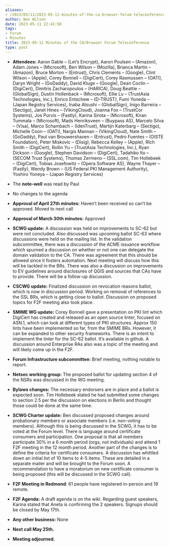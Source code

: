 ```yaml
---
aliases:
- /2023/05/11/2023-05-11-minutes-of-the-ca-browser-forum-teleconference/
author: Ben Wilson
date: 2023-05-11 22:41:58
tags:
- Forum
- Minutes
title: 2023-05-11 Minutes of the CA/Browser Forum Teleconference
type: post
---
```


- **Attendees:** Aaron Gable – (Let’s Encrypt), Aaron Poulsen – (Amazon), Adam Jones – (Microsoft), Ben Wilson – (Mozilla), Brianca Martin – (Amazon), Bruce Morton – (Entrust), Chris Clements – (Google), Clint Wilson – (Apple), Corey Bonnell – (DigiCert), Corey Rasmussen – (OATI), Daryn Wright – (GoDaddy), David Kluge – (Google), Dean Coclin – (DigiCert), Dimitris Zacharopoulos – (HARICA), Doug Beattie – (GlobalSign), Dustin Hollenback – (Microsoft), Ellie Lu – (TrustAsia Technologies, Inc.), Enrico Entschew – (D-TRUST), Fumi Yoneda – (Japan Registry Services), Inaba Atsushi – (GlobalSign), Inigo Barreira – (Sectigo), Janet Hines – (VikingCloud), Joanna Fox – (TrustCor Systems), Jos Purvis – (Fastly), Karina Sirota – (Microsoft), Kiran Tummala – (Microsoft), Mads Henriksveen – (Buypass AS), Marcelo Silva – (Visa), Marco Schambach – (IdenTrust), Martijn Katerbarg – (Sectigo), Michelle Coon – (OATI), Nargis Mannan – (VikingCloud), Nate Smith – (GoDaddy), Paul van Brouwershaven – (Entrust), Pedro Fuentes – (OISTE Foundation), Peter Miskovic – (Disig), Rebecca Kelley – (Apple), RIch Smith – (DigiCert), Rollin Yu – (TrustAsia Technologies, Inc.), Ryan Dickson – (Google), Stephen Davidson – (DigiCert), Tadahiko Ito – (SECOM Trust Systems), Thomas Zermeno – (SSL.com), Tim Hollebeek – (DigiCert), Tobias Josefowitz – (Opera Software AS), Wayne Thayer – (Fastly), Wendy Brown – (US Federal PKI Management Authority), Yoshiro Yoneya – (Japan Registry Services)

- The **note-well** was read by Paul

- No changes to the agenda

- **Approval of April 27th minutes:** Haven’t been received so can’t be approved. Moved to next call

- **Approval of March 30th minutes:** Approved

- **SCWG update:** A discussion was held on improvements to SC-62 but were not concluded. Also discussed was upcoming ballot SC-63 where discussions were held on the mailing list. In the validation subcommittee, there was a discussion of the ACME issuance workflow which spurned a discussion on whether or not one can delegate the domain validation to the CA. There was agreement that this should be allowed since it fosters automation. Next meeting will discuss how this will be tackled in the BRs. There was also a discussion on improvements to EV guidelines around disclosures of QGIS and sources that CAs have to provide. There will be a follow-up discussion.

- **CSCWG update:** Finalized discussion on revocation reasons ballot, which is now in discussion period. Working on removal of references to the SSL BRs, which is getting close to ballot. Discussion on proposed topics for F2F meeting also took place.

- **SMIME WG update:** Corey Bonnell gave a presentation on PKI lint which DigiCert has created and released as an open source linter, focused on ASN.1, which can look at different types of PKI structures. Approx 150 lints have been implemented so far, from the SMIME BRs. However, it can be expanded to other security frameworks. There is an intent to implement the linter for the SC-62 ballot. It’s available in github. A discussion around Enterprise RAs also was a topic of the meeting and will likely come up in the F2F.

- **Forum Infrastructure subcommittee:** Brief meeting, nothing notable to report.

- **Netsec working group:** The proposed ballot for updating section 4 of the NSRs was discussed in the WG meeting.

- **Bylaws changes:** The necessary endorsers are in place and a ballot is expected soon. Tim Hollebeek stated he had submitted some changes to section 2.5 per the discussion on elections in Berlin and thought those could be done at the same time.

- **SCWG Charter update:** Ben discussed proposed changes around probationary members or associate members (i.e. non-voting members). Although this is being discussed in the SCWG, it has to be voted at the Forum level. There is language around certificate consumers and participation. One proposal is that all members participate 30% in a 6 month period (orgs, not individuals) and attend 1 F2F meeting in the 12 month period. Another part of the changes is to define the criteria for certificate consumers. A discussion has whittled down an initial list of 10 items to 4-5 items. These are detailed in a separate mailer and will be brought to the Forum soon. A recommendation to have a moratorium on new certificate consumer is being proposed (this will be discussed in the SCWG call).

- **F2F Meeting in Redmond**: 61 people have registered in-person and 19 remote.

- **F2F Agenda:** A draft agenda is on the wiki. Regarding guest speakers, Karina stated that Aneta is confirming the 2 speakers. Signups should be closed by May 17th.

- **Any other business:** None

- **Next call May 25th.**

- **Meeting adjourned.**